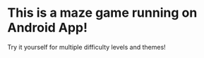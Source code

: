 # This is a maze game running on Android App!

Try it yourself for multiple difficulty levels and themes!
